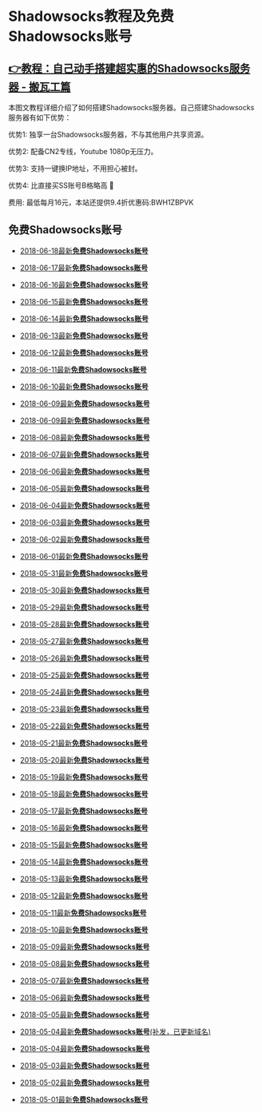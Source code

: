# Shadowsocks教程及**免费Shadowsocks账号**

## [👉教程：自己动手搭建超实惠的Shadowsocks服务器 - 搬瓦工篇](https://github.com/Biulink/ShadowsocksTutorials/blob/master/%E6%95%99%E6%82%A8%E8%87%AA%E5%B7%B1%E5%8A%A8%E6%89%8B%E6%90%AD%E5%BB%BA%E8%B6%85%E5%AE%9E%E6%83%A0%E7%9A%84Shadowsocks%E6%9C%8D%E5%8A%A1%E5%99%A8%20-%20%E6%90%AC%E7%93%A6%E5%B7%A5%E7%AF%87.md)
 
  本图文教程详细介绍了如何搭建Shadowsocks服务器。自己搭建Shadowsocks服务器有如下优势：

  优势1: 独享一台Shadowsocks服务器，不与其他用户共享资源。

  优势2: 配备CN2专线，Youtube 1080p无压力。

  优势3: 支持一键换IP地址，不用担心被封。

  优势4: 比直接买SS账号B格略高 🙂

  费用: 最低每月16元，本站还提供9.4折优惠码:BWH1ZBPVK  

## 免费Shadowsocks账号
- [2018-06-18最新**免费Shadowsocks账号**](https://github.com/Biulink/ShadowsocksTutorials/blob/master/publish/2018-06-18%E6%9C%80%E6%96%B0%E5%85%8D%E8%B4%B9Shadowsocks%E8%B4%A6%E5%8F%B7.md)

- [2018-06-17最新**免费Shadowsocks账号**](https://github.com/Biulink/ShadowsocksTutorials/blob/master/publish/2018-06-17%E6%9C%80%E6%96%B0%E5%85%8D%E8%B4%B9Shadowsocks%E8%B4%A6%E5%8F%B7.md)

- [2018-06-16最新**免费Shadowsocks账号**](https://github.com/Biulink/ShadowsocksTutorials/blob/master/publish/2018-06-16%E6%9C%80%E6%96%B0%E5%85%8D%E8%B4%B9Shadowsocks%E8%B4%A6%E5%8F%B7.md)

- [2018-06-15最新**免费Shadowsocks账号**](https://github.com/Biulink/ShadowsocksTutorials/blob/master/publish/2018-06-15%E6%9C%80%E6%96%B0%E5%85%8D%E8%B4%B9Shadowsocks%E8%B4%A6%E5%8F%B7.md)

- [2018-06-14最新**免费Shadowsocks账号**](https://github.com/Biulink/ShadowsocksTutorials/blob/master/publish/2018-06-14%E6%9C%80%E6%96%B0%E5%85%8D%E8%B4%B9Shadowsocks%E8%B4%A6%E5%8F%B7.md)

- [2018-06-13最新**免费Shadowsocks账号**](https://github.com/Biulink/ShadowsocksTutorials/blob/master/publish/2018-06-13%E6%9C%80%E6%96%B0%E5%85%8D%E8%B4%B9Shadowsocks%E8%B4%A6%E5%8F%B7.md)

- [2018-06-12最新**免费Shadowsocks账号**](https://github.com/Biulink/ShadowsocksTutorials/blob/master/publish/2018-06-12%E6%9C%80%E6%96%B0%E5%85%8D%E8%B4%B9Shadowsocks%E8%B4%A6%E5%8F%B7.md)

- [2018-06-11最新**免费Shadowsocks账号**](https://github.com/Biulink/ShadowsocksTutorials/blob/master/publish/2018-06-11%E6%9C%80%E6%96%B0%E5%85%8D%E8%B4%B9Shadowsocks%E8%B4%A6%E5%8F%B7.md)

- [2018-06-10最新**免费Shadowsocks账号**](https://github.com/Biulink/ShadowsocksTutorials/blob/master/publish/2018-06-10%E6%9C%80%E6%96%B0%E5%85%8D%E8%B4%B9Shadowsocks%E8%B4%A6%E5%8F%B7.md)

- [2018-06-09最新**免费Shadowsocks账号**](https://github.com/Biulink/ShadowsocksTutorials/blob/master/publish/2018-06-09%E6%9C%80%E6%96%B0%E5%85%8D%E8%B4%B9Shadowsocks%E8%B4%A6%E5%8F%B7.md)

- [2018-06-09最新**免费Shadowsocks账号**](https://github.com/Biulink/ShadowsocksTutorials/blob/master/publish/2018-06-09%E6%9C%80%E6%96%B0%E5%85%8D%E8%B4%B9Shadowsocks%E8%B4%A6%E5%8F%B7.md)

- [2018-06-08最新**免费Shadowsocks账号**](https://github.com/Biulink/ShadowsocksTutorials/blob/master/publish/2018-06-08%E6%9C%80%E6%96%B0%E5%85%8D%E8%B4%B9Shadowsocks%E8%B4%A6%E5%8F%B7.md)

- [2018-06-07最新**免费Shadowsocks账号**](https://github.com/Biulink/ShadowsocksTutorials/blob/master/publish/2018-06-07%E6%9C%80%E6%96%B0%E5%85%8D%E8%B4%B9Shadowsocks%E8%B4%A6%E5%8F%B7.md)

- [2018-06-06最新**免费Shadowsocks账号**](https://github.com/Biulink/ShadowsocksTutorials/blob/master/publish/2018-06-06%E6%9C%80%E6%96%B0%E5%85%8D%E8%B4%B9Shadowsocks%E8%B4%A6%E5%8F%B7.md)

- [2018-06-05最新**免费Shadowsocks账号**](https://github.com/Biulink/ShadowsocksTutorials/blob/master/publish/2018-06-05%E6%9C%80%E6%96%B0%E5%85%8D%E8%B4%B9Shadowsocks%E8%B4%A6%E5%8F%B7.md)

- [2018-06-04最新**免费Shadowsocks账号**](https://github.com/Biulink/ShadowsocksTutorials/blob/master/publish/2018-06-04%E6%9C%80%E6%96%B0%E5%85%8D%E8%B4%B9Shadowsocks%E8%B4%A6%E5%8F%B7.md)

- [2018-06-03最新**免费Shadowsocks账号**](https://github.com/Biulink/ShadowsocksTutorials/blob/master/publish/2018-06-03%E6%9C%80%E6%96%B0%E5%85%8D%E8%B4%B9Shadowsocks%E8%B4%A6%E5%8F%B7.md)

- [2018-06-02最新**免费Shadowsocks账号**](https://github.com/Biulink/ShadowsocksTutorials/blob/master/publish/2018-06-02%E6%9C%80%E6%96%B0%E5%85%8D%E8%B4%B9Shadowsocks%E8%B4%A6%E5%8F%B7.md)

- [2018-06-01最新**免费Shadowsocks账号**](https://github.com/Biulink/ShadowsocksTutorials/blob/master/publish/2018-06-01%E6%9C%80%E6%96%B0%E5%85%8D%E8%B4%B9Shadowsocks%E8%B4%A6%E5%8F%B7.md)

- [2018-05-31最新**免费Shadowsocks账号**](https://github.com/Biulink/ShadowsocksTutorials/blob/master/publish/2018-05-31%E6%9C%80%E6%96%B0%E5%85%8D%E8%B4%B9Shadowsocks%E8%B4%A6%E5%8F%B7.md)

- [2018-05-30最新**免费Shadowsocks账号**](https://github.com/Biulink/ShadowsocksTutorials/blob/master/publish/2018-05-30%E6%9C%80%E6%96%B0%E5%85%8D%E8%B4%B9Shadowsocks%E8%B4%A6%E5%8F%B7.md)

- [2018-05-29最新**免费Shadowsocks账号**](https://github.com/Biulink/ShadowsocksTutorials/blob/master/publish/2018-05-29%E6%9C%80%E6%96%B0%E5%85%8D%E8%B4%B9Shadowsocks%E8%B4%A6%E5%8F%B7.md)

- [2018-05-28最新**免费Shadowsocks账号**](https://github.com/Biulink/ShadowsocksTutorials/blob/master/publish/2018-05-28%E6%9C%80%E6%96%B0%E5%85%8D%E8%B4%B9Shadowsocks%E8%B4%A6%E5%8F%B7.md)

- [2018-05-27最新**免费Shadowsocks账号**](https://github.com/Biulink/ShadowsocksTutorials/blob/master/publish/2018-05-27%E6%9C%80%E6%96%B0%E5%85%8D%E8%B4%B9Shadowsocks%E8%B4%A6%E5%8F%B7.md)

- [2018-05-26最新**免费Shadowsocks账号**](https://github.com/Biulink/ShadowsocksTutorials/blob/master/publish/2018-05-26%E6%9C%80%E6%96%B0%E5%85%8D%E8%B4%B9Shadowsocks%E8%B4%A6%E5%8F%B7.md)

- [2018-05-25最新**免费Shadowsocks账号**](https://github.com/Biulink/ShadowsocksTutorials/blob/master/publish/2018-05-25%E6%9C%80%E6%96%B0%E5%85%8D%E8%B4%B9Shadowsocks%E8%B4%A6%E5%8F%B7.md)

- [2018-05-24最新**免费Shadowsocks账号**](https://github.com/Biulink/ShadowsocksTutorials/blob/master/publish/2018-05-24%E6%9C%80%E6%96%B0%E5%85%8D%E8%B4%B9Shadowsocks%E8%B4%A6%E5%8F%B7.md)

- [2018-05-23最新**免费Shadowsocks账号**](https://github.com/Biulink/ShadowsocksTutorials/blob/master/publish/2018-05-23%E6%9C%80%E6%96%B0%E5%85%8D%E8%B4%B9Shadowsocks%E8%B4%A6%E5%8F%B7.md)

- [2018-05-22最新**免费Shadowsocks账号**](https://github.com/Biulink/ShadowsocksTutorials/blob/master/publish/2018-05-22%E6%9C%80%E6%96%B0%E5%85%8D%E8%B4%B9Shadowsocks%E8%B4%A6%E5%8F%B7.md)

- [2018-05-21最新**免费Shadowsocks账号**](https://github.com/Biulink/ShadowsocksTutorials/blob/master/publish/2018-05-21%E6%9C%80%E6%96%B0%E5%85%8D%E8%B4%B9Shadowsocks%E8%B4%A6%E5%8F%B7.md)

- [2018-05-20最新**免费Shadowsocks账号**](https://github.com/Biulink/ShadowsocksTutorials/blob/master/publish/2018-05-20%E6%9C%80%E6%96%B0%E5%85%8D%E8%B4%B9Shadowsocks%E8%B4%A6%E5%8F%B7.md)

- [2018-05-19最新**免费Shadowsocks账号**](https://github.com/Biulink/ShadowsocksTutorials/blob/master/publish/2018-05-19%E6%9C%80%E6%96%B0%E5%85%8D%E8%B4%B9Shadowsocks%E8%B4%A6%E5%8F%B7.md)

- [2018-05-18最新**免费Shadowsocks账号**](https://github.com/Biulink/ShadowsocksTutorials/blob/master/publish/2018-05-18%E6%9C%80%E6%96%B0%E5%85%8D%E8%B4%B9Shadowsocks%E8%B4%A6%E5%8F%B7.md)

- [2018-05-17最新**免费Shadowsocks账号**](https://github.com/Biulink/ShadowsocksTutorials/blob/master/publish/2018-05-17%E6%9C%80%E6%96%B0%E5%85%8D%E8%B4%B9Shadowsocks%E8%B4%A6%E5%8F%B7.md)

- [2018-05-16最新**免费Shadowsocks账号**](https://github.com/Biulink/ShadowsocksTutorials/blob/master/publish/2018-05-16%E6%9C%80%E6%96%B0%E5%85%8D%E8%B4%B9Shadowsocks%E8%B4%A6%E5%8F%B7.md)

- [2018-05-15最新**免费Shadowsocks账号**](https://github.com/Biulink/ShadowsocksTutorials/blob/master/publish/2018-05-15%E6%9C%80%E6%96%B0%E5%85%8D%E8%B4%B9Shadowsocks%E8%B4%A6%E5%8F%B7.md)

- [2018-05-14最新**免费Shadowsocks账号**](https://github.com/Biulink/ShadowsocksTutorials/blob/master/publish/2018-05-14%E6%9C%80%E6%96%B0%E5%85%8D%E8%B4%B9Shadowsocks%E8%B4%A6%E5%8F%B7.md)

- [2018-05-13最新**免费Shadowsocks账号**](https://github.com/Biulink/ShadowsocksTutorials/blob/master/publish/2018-05-13%E6%9C%80%E6%96%B0%E5%85%8D%E8%B4%B9Shadowsocks%E8%B4%A6%E5%8F%B7.md)

- [2018-05-12最新**免费Shadowsocks账号**](https://github.com/Biulink/ShadowsocksTutorials/blob/master/publish/2018-05-12%E6%9C%80%E6%96%B0%E5%85%8D%E8%B4%B9Shadowsocks%E8%B4%A6%E5%8F%B7.md)

- [2018-05-11最新**免费Shadowsocks账号**](https://github.com/Biulink/ShadowsocksTutorials/blob/master/publish/2018-05-11%E6%9C%80%E6%96%B0%E5%85%8D%E8%B4%B9Shadowsocks%E8%B4%A6%E5%8F%B7.md)

- [2018-05-10最新**免费Shadowsocks账号**](https://github.com/Biulink/ShadowsocksTutorials/blob/master/publish/2018-05-10%E6%9C%80%E6%96%B0%E5%85%8D%E8%B4%B9Shadowsocks%E8%B4%A6%E5%8F%B7.md)

- [2018-05-09最新**免费Shadowsocks账号**](https://github.com/Biulink/ShadowsocksTutorials/blob/master/publish/2018-05-09%E6%9C%80%E6%96%B0%E5%85%8D%E8%B4%B9Shadowsocks%E8%B4%A6%E5%8F%B7.md)

- [2018-05-08最新**免费Shadowsocks账号**](https://github.com/Biulink/ShadowsocksTutorials/blob/master/publish/2018-05-08%E6%9C%80%E6%96%B0%E5%85%8D%E8%B4%B9Shadowsocks%E8%B4%A6%E5%8F%B7.md)

- [2018-05-07最新**免费Shadowsocks账号**](https://github.com/Biulink/ShadowsocksTutorials/blob/master/publish/2018-05-07%E6%9C%80%E6%96%B0%E5%85%8D%E8%B4%B9Shadowsocks%E8%B4%A6%E5%8F%B7.md)

- [2018-05-06最新**免费Shadowsocks账号**](https://github.com/Biulink/ShadowsocksTutorials/blob/master/publish/2018-05-06%E6%9C%80%E6%96%B0%E5%85%8D%E8%B4%B9Shadowsocks%E8%B4%A6%E5%8F%B7.md)

- [2018-05-05最新**免费Shadowsocks账号**](https://github.com/Biulink/ShadowsocksTutorials/blob/master/publish/2018-05-05%E6%9C%80%E6%96%B0%E5%85%8D%E8%B4%B9Shadowsocks%E8%B4%A6%E5%8F%B7.md)

- [2018-05-04最新**免费Shadowsocks账号**(补发，已更新域名)](https://github.com/Biulink/ShadowsocksTutorials/blob/master/publish/2018-05-04%E6%9C%80%E6%96%B0%E5%85%8D%E8%B4%B9Shadowsocks%E8%B4%A6%E5%8F%B7.md)

- [2018-05-04最新**免费Shadowsocks账号**](https://github.com/Biulink/ShadowsocksTutorials/blob/master/publish/2018-05-04%E6%9C%80%E6%96%B0%E5%85%8D%E8%B4%B9Shadowsocks%E8%B4%A6%E5%8F%B7.md)

- [2018-05-03最新**免费Shadowsocks账号**](https://github.com/Biulink/ShadowsocksTutorials/blob/master/publish/2018-05-03%E6%9C%80%E6%96%B0%E5%85%8D%E8%B4%B9Shadowsocks%E8%B4%A6%E5%8F%B7.md)

- [2018-05-02最新**免费Shadowsocks账号**](https://github.com/Biulink/ShadowsocksTutorials/blob/master/publish/2018-05-02%E6%9C%80%E6%96%B0%E5%85%8D%E8%B4%B9Shadowsocks%E8%B4%A6%E5%8F%B7.md)

- [2018-05-01最新**免费Shadowsocks账号**](https://github.com/Biulink/ShadowsocksTutorials/blob/master/publish/2018-05-01%E6%9C%80%E6%96%B0%E5%85%8D%E8%B4%B9Shadowsocks%E8%B4%A6%E5%8F%B7.md)
